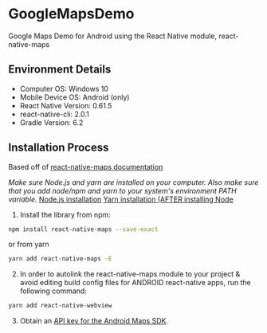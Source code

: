 # GoogleMapsDemo
Google Maps Demo for Android using the React Native module, react-native-maps

## Environment Details
* Computer OS: Windows 10
* Mobile Device OS: Android (only)
* React Native Version: 0.61.5
* react-native-cli: 2.0.1
* Gradle Version: 6.2

## Installation Process

Based off of [react-native-maps documentation](https://github.com/react-native-community/react-native-maps/blob/master/docs/installation.md)

*Make sure Node.js and yarn are installed on your computer. Also make sure that you add node/npm and yarn to your system's environment PATH variable.*
[Node.js installation](https://nodejs.org/en/download/)
[Yarn installation (AFTER installing Node](https://classic.yarnpkg.com/en/docs/install/#windows-stable)


1. Install the library from npm:

```sh
npm install react-native-maps --save-exact
```

or from yarn

```sh
yarn add react-native-maps -E
```

2. In order to autolink the react-native-maps module to your project & avoid editing build config files for ANDROID react-native apps, run the following command:
```sh
yarn add react-native-webview
```

3. Obtain an [API key for the Android Maps SDK](https://developers.google.com/maps/documentation/android-sdk/signup).





